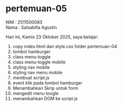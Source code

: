 # pertemuan-05

NIM : 2511500083<br>
Nama : Salsabilla Agustin<br>

Hari ini, Kamis 23 Oktober 2025, saya belajar:
<ol>
  <li>copy index.html dan style.css folder pertemuan-04</li>
  <li>tombol hamburger</li>
  <li>class menu-toggle</li>
  <li>class menu-toggle mobile</li>
  <li>styling nav mobile</li>
  <li>styling nav menu mobile</li>
  <li>membuat script.js</li>
  <li>event klik pada tombol hamburger</li>
  <li>Menambahkan Skrip untuk form</li>
  <li>mengedit menu toogle</li>
  <li>menambahkan DOM ke script.js</li> 
</ol>  